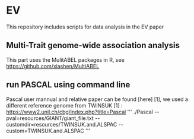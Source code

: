 # EV
This repository includes scripts for data analysis in the EV paper

## Multi-Trait genome-wide association analysis 
This part uses the MulitABEL packages in R, see <https://github.com/xiashen/MultiABEL>

## run PASCAL using command line
Pascal user mannual and relative paper can be found [here] [1], we used a different reference genome from TWINSUK
[1] : https://www2.unil.ch/cbg/index.php?title=Pascal
'''
    ./Pascal --pval=resources/GIANT/giant_file.txt --customdir=resources/TWINSUK.and.ALSPAC --custom=TWINSUK.and.ALSPAC
'''

